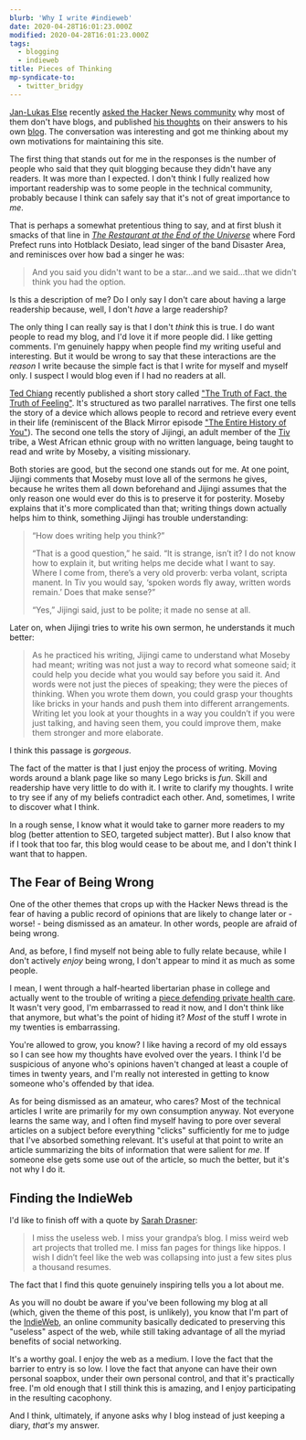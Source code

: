 ```yaml
---
blurb: 'Why I write #indieweb'
date: 2020-04-28T16:01:23.000Z
modified: 2020-04-28T16:01:23.000Z
tags:
  - blogging
  - indieweb
title: Pieces of Thinking
mp-syndicate-to:
  - twitter_bridgy
---
```


[Jan-Lukas Else][1] recently [asked the Hacker News community][2] why most
of them don't have blogs, and published [his thoughts][3] on their answers
to his own [blog][4].  The conversation was interesting and got me thinking
about my own motivations for maintaining this site.

The first thing that stands out for me in the responses is the number of
people who said that they quit blogging because they didn't have any
readers.  It was more than I expected.  I don't think I fully realized how
important readership was to some people in the technical community, probably
because I think can safely say that it's not of great importance to *me*.

That is perhaps a somewhat pretentious thing to say, and at first blush it
smacks of that line in *[The Restaurant at the End of the Universe][5]*
where Ford Prefect runs into Hotblack Desiato, lead singer of the band
Disaster Area, and reminisces over how bad a singer he was:

> And you said you didn't want to be a star...and we said...that we didn't
> think you had the option.

Is this a description of me?  Do I only say I don't care about having a
large readership because, well, I don't *have* a large readership?

The only thing I can really say is that I don't *think* this is true.  I do
want people to read my blog, and I'd love it if more people did.  I like
getting comments.  I'm genuinely happy when people find my writing useful
and interesting.  But it would be wrong to say that these interactions are
the *reason* I write because the simple fact is that I write for myself and
myself only.  I suspect I would blog even if I had no readers at all.

[Ted Chiang][6] recently published a short story called ["The Truth of Fact,
the Truth of Feeling"][7].  It's structured as two parallel narratives.  The
first one tells the story of a device which allows people to record and
retrieve every event in their life (reminiscent of the Black Mirror episode
["The Entire History of You"][9]).  The second one tells the story of
Jijingi, an adult member of the [Tiv][8] tribe, a West African ethnic group
with no written language, being taught to read and write by Moseby, a
visiting missionary.

Both stories are good, but the second one stands out for me.  At one point,
Jijingi comments that Moseby must love all of the sermons he gives, because
he writes them all down beforehand and Jijingi assumes that the only reason
one would ever do this is to preserve it for posterity.  Moseby explains
that it's more complicated than that; writing things down actually helps him
to think, something Jijingi has trouble understanding:

> “How does writing help you think?”
>
> “That is a good question,” he said. “It is strange, isn’t it? I do not
> know how to explain it, but writing helps me decide what I want to
> say. Where I come from, there’s a very old proverb: verba volant, scripta
> manent. In Tiv you would say, ‘spoken words fly away, written words
> remain.’ Does that make sense?”
>
> “Yes,” Jijingi said, just to be polite; it made no sense at all.

Later on, when Jijingi tries to write his own sermon, he understands it much
better:

> As he practiced his writing, Jijingi came to understand what Moseby had
> meant; writing was not just a way to record what someone said; it could
> help you decide what you would say before you said it. And words were not
> just the pieces of speaking; they were the pieces of thinking. When you
> wrote them down, you could grasp your thoughts like bricks in your hands
> and push them into different arrangements. Writing let you look at your
> thoughts in a way you couldn’t if you were just talking, and having seen
> them, you could improve them, make them stronger and more elaborate.

I think this passage is *gorgeous*.

The fact of the matter is that I just enjoy the process of writing.  Moving
words around a blank page like so many Lego bricks is *fun*.  Skill and
readership have very little to do with it.  I write to clarify my thoughts.
I write to try see if any of my beliefs contradict each other.  And,
sometimes, I write to discover what I think.

In a rough sense, I know what it would take to garner more readers to my
blog (better attention to SEO, targeted subject matter).  But I also know
that if I took that too far, this blog would cease to be about me, and I
don't think I want that to happen.

## The Fear of Being Wrong

One of the other themes that crops up with the Hacker News thread is the
fear of having a public record of opinions that are likely to change later
or - worse! - being dismissed as an amateur.  In other words, people are
afraid of being wrong.

And, as before, I find myself not being able to fully relate because, while
I don't actively *enjoy* being wrong, I don't appear to mind it as much as
some people.

I mean, I went through a half-hearted libertarian phase in college and
actually went to the trouble of writing a [piece defending private health
care][10].  It wasn't very good, I'm embarrassed to read it now, and I don't
think like that anymore, but what's the point of hiding it?  *Most* of the
stuff I wrote in my twenties is embarrassing.

You're allowed to grow, you know?  I like having a record of my old essays
so I can see how my thoughts have evolved over the years.  I think I'd be
suspicious of anyone who's opinions haven't changed at least a couple of
times in twenty years, and I'm really not interested in getting to know
someone who's offended by that idea.

As for being dismissed as an amateur, who cares?  Most of the technical
articles I write are primarily for my own consumption anyway.  Not everyone
learns the same way, and I often find myself having to pore over several
articles on a subject before everything "clicks" sufficiently for me to
judge that I've absorbed something relevant.  It's useful at that point to
write an article summarizing the bits of information that were salient for
*me*.  If someone else gets some use out of the article, so much the better,
but it's not why I do it.

## Finding the IndieWeb

I'd like to finish off with a quote by [Sarah Drasner][11]:

> I miss the useless web. I miss your grandpa’s blog. I miss weird web art
> projects that trolled me. I miss fan pages for things like hippos. I wish
> I didn’t feel like the web was collapsing into just a few sites plus a
> thousand resumes.

The fact that I find this quote genuinely inspiring tells you a lot about
me.

As you will no doubt be aware if you've been following my blog at all
(which, given the theme of this post, is unlikely), you know that I'm part
of the [IndieWeb][12], an online community basically dedicated to preserving
this "useless" aspect of the web, while still taking advantage of all the
myriad benefits of social networking.

It's a worthy goal.  I enjoy the web as a medium.  I love the fact that the
barrier to entry is so low.  I love the fact that anyone can have their own
personal soapbox, under their own personal control, and that it's
practically free.  I'm old enough that I still think this is amazing, and I
enjoy participating in the resulting cacophony.

And I think, ultimately, if anyone asks why I blog instead of just keeping a
diary, *that's* my answer.

[1]: https://jlelse.dev/
[2]: https://news.ycombinator.com/item?id=22910532
[3]: https://jlelse.blog/posts/why-no-blog/
[4]: https://jlelse.blog/
[5]: https://en.wikipedia.org/wiki/The_Restaurant_at_the_End_of_the_Universe
[6]: https://en.wikipedia.org/wiki/Ted_Chiang
[7]: https://en.wikipedia.org/wiki/The_Truth_of_Fact,_the_Truth_of_Feeling
[8]: https://en.wikipedia.org/wiki/Tiv_people
[9]: https://en.wikipedia.org/wiki/The_Entire_History_of_You
[10]: /oldsite/bioessay
[11]: https://sarahdrasnerdesign.com
[12]: https://indieweb.org/
